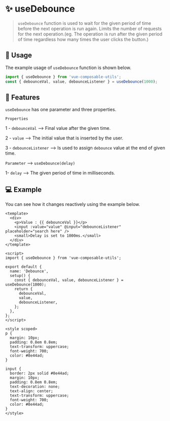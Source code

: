 # :sparkles: useDebounce

> `useDebounce` function is used to wait for the given period of time before the next operation is run again. Limits the number of requests for the next operation.(eg. The operation is run after the given period of time regardless how many times the user clicks the button.)

## :convenience_store: Usage

The example usage of `useDebounce` function is shown below.

```js
import { useDebounce } from 'vue-composable-utils';
const { debounceVal, value, debounceListener } = useDebounce(1000);
```

## :rocket: Features

`useDebounce` has one parameter and three properties.

`Properties`

1 - `debounceVal` --> Final value after the given time.

2 - `value` --> The initial value that is inserted by the user.

3 - `debounceListener` --> Is used to assign `debounce` value at the end of given time.

`Parameter` --> `useDebounce(delay)`

1- `delay` --> The given period of time in milliseconds.

## :computer: Example

You can see how it changes reactively using the example below.

<DebounceComponent />

```vue
<template>
  <div>
    <p>Value : {{ debounceVal }}</p>
    <input :value="value" @input="debounceListener" placeholder="search here" />
    <small>Delay is set to 1000ms.</small>
  </div>
</template>

<script>
import { useDebounce } from 'vue-composable-utils';

export default {
  name: 'Debounce',
  setup() {
    const { debounceVal, value, debounceListener } = useDebounce(1000);
    return {
      debounceVal,
      value,
      debounceListener,
    };
  },
};
</script>

<style scoped>
p {
  margin: 10px;
  padding: 0.8em 0.8em;
  text-transform: uppercase;
  font-weight: 700;
  color: #8e44ad;
}

input {
  border: 2px solid #8e44ad;
  margin: 10px;
  padding: 0.8em 0.8em;
  text-decoration: none;
  text-align: center;
  text-transform: uppercase;
  font-weight: 700;
  color: #8e44ad;
}
</style>
```

<ToggleDarkMode/>
